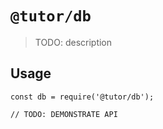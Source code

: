 # `@tutor/db`

> TODO: description

## Usage

```
const db = require('@tutor/db');

// TODO: DEMONSTRATE API
```
